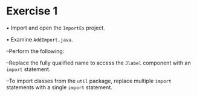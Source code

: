 # Exercise 1
• Import and open the `ImportEx` project.

• Examine `AddImport.java`.

–Perform the following:

–Replace the fully qualified name to access the `Jlabel` component with an `import` statement.

–To import classes from the `util` package, replace multiple `import` statements with a single `import` statement.